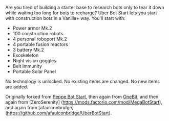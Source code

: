 Are you tired of building a starter base to research bots only to tear it down while waiting too long for bots to recharge? Uber Bot Start lets you start with construction bots in a Vanilla+ way. You'll start with:

* Power armor Mk.2
* 100 construction robots
* 4 personal roboport Mk.2
* 4 portable fusion reactors
* 3 battery Mk.2
* Exoskeleton
* Night vision goggles
* Belt Immunity
* Portable Solar Panel


No technology is unlocked. No existing items are changed. No new items are added.

Originally forked from [Peppe Bot Start](https://mods.factorio.com/mods/Peppe/PeppeBotStart), then again from [OneBit](https://mods.factorio.com/mods/onebit/AdequateBotStart), and then again from [ZeroSerenity] (https://mods.factorio.com/mod/MegaBotStart), and again from [afaulconbridge] (https://github.com/afaulconbridge/UberBotStart).
